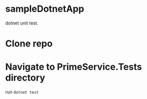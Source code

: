 # sampleDotnetApp
dotnet unit test.

# Clone repo
# Navigate to PrimeService.Tests directory
run ```dotnet test```
